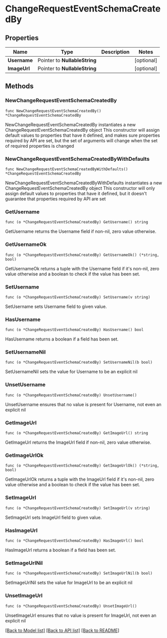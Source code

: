 # ChangeRequestEventSchemaCreatedBy

## Properties

Name | Type | Description | Notes
------------ | ------------- | ------------- | -------------
**Username** | Pointer to **NullableString** |  | [optional] 
**ImageUrl** | Pointer to **NullableString** |  | [optional] 

## Methods

### NewChangeRequestEventSchemaCreatedBy

`func NewChangeRequestEventSchemaCreatedBy() *ChangeRequestEventSchemaCreatedBy`

NewChangeRequestEventSchemaCreatedBy instantiates a new ChangeRequestEventSchemaCreatedBy object
This constructor will assign default values to properties that have it defined,
and makes sure properties required by API are set, but the set of arguments
will change when the set of required properties is changed

### NewChangeRequestEventSchemaCreatedByWithDefaults

`func NewChangeRequestEventSchemaCreatedByWithDefaults() *ChangeRequestEventSchemaCreatedBy`

NewChangeRequestEventSchemaCreatedByWithDefaults instantiates a new ChangeRequestEventSchemaCreatedBy object
This constructor will only assign default values to properties that have it defined,
but it doesn't guarantee that properties required by API are set

### GetUsername

`func (o *ChangeRequestEventSchemaCreatedBy) GetUsername() string`

GetUsername returns the Username field if non-nil, zero value otherwise.

### GetUsernameOk

`func (o *ChangeRequestEventSchemaCreatedBy) GetUsernameOk() (*string, bool)`

GetUsernameOk returns a tuple with the Username field if it's non-nil, zero value otherwise
and a boolean to check if the value has been set.

### SetUsername

`func (o *ChangeRequestEventSchemaCreatedBy) SetUsername(v string)`

SetUsername sets Username field to given value.

### HasUsername

`func (o *ChangeRequestEventSchemaCreatedBy) HasUsername() bool`

HasUsername returns a boolean if a field has been set.

### SetUsernameNil

`func (o *ChangeRequestEventSchemaCreatedBy) SetUsernameNil(b bool)`

 SetUsernameNil sets the value for Username to be an explicit nil

### UnsetUsername
`func (o *ChangeRequestEventSchemaCreatedBy) UnsetUsername()`

UnsetUsername ensures that no value is present for Username, not even an explicit nil
### GetImageUrl

`func (o *ChangeRequestEventSchemaCreatedBy) GetImageUrl() string`

GetImageUrl returns the ImageUrl field if non-nil, zero value otherwise.

### GetImageUrlOk

`func (o *ChangeRequestEventSchemaCreatedBy) GetImageUrlOk() (*string, bool)`

GetImageUrlOk returns a tuple with the ImageUrl field if it's non-nil, zero value otherwise
and a boolean to check if the value has been set.

### SetImageUrl

`func (o *ChangeRequestEventSchemaCreatedBy) SetImageUrl(v string)`

SetImageUrl sets ImageUrl field to given value.

### HasImageUrl

`func (o *ChangeRequestEventSchemaCreatedBy) HasImageUrl() bool`

HasImageUrl returns a boolean if a field has been set.

### SetImageUrlNil

`func (o *ChangeRequestEventSchemaCreatedBy) SetImageUrlNil(b bool)`

 SetImageUrlNil sets the value for ImageUrl to be an explicit nil

### UnsetImageUrl
`func (o *ChangeRequestEventSchemaCreatedBy) UnsetImageUrl()`

UnsetImageUrl ensures that no value is present for ImageUrl, not even an explicit nil

[[Back to Model list]](../README.md#documentation-for-models) [[Back to API list]](../README.md#documentation-for-api-endpoints) [[Back to README]](../README.md)


